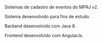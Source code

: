 Sistemas de cadastro de eventos do MPRJ v2.

Sistema desenvolvido para fins de estudo.

Backend desenvolvido com Java 8.

Frontend desenvolvido com AngularJs.
